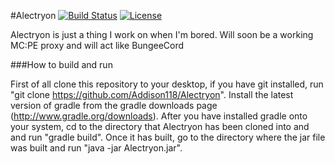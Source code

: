 #Alectryon [![Build Status](https://travis-ci.org/Addison118/Alectryon.svg?branch=master)](https://travis-ci.org/Addison118/Alectryon) [![License](https://img.shields.io/badge/License-MIT-blue.svg?style=flat-square)](http://whatis.techtarget.com/definition/MIT-License-X11-license-or-MIT-X-license)

Alectryon is just a thing I work on when I'm bored. Will soon be a working MC:PE proxy and will act like BungeeCord

###How to build and run

First of all clone this repository to your desktop, if you have git installed, run "git clone https://github.com/Addison118/Alectryon". Install the latest version of gradle from the gradle downloads page (http://www.gradle.org/downloads). After you have installed gradle onto your system, cd to the directory that Alectryon has been cloned into and and run "gradle build". Once it has built, go to the directory where the jar file was built and run "java -jar Alectryon.jar".
